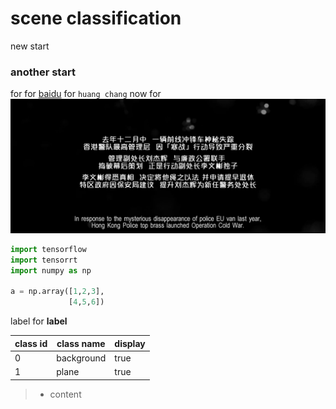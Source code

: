 # scene classification
new start 
### another start 
for
for 
[baidu](https://www.baidu.com)
for `huang chang` now
for ![](https://github.com/huang-chang/Scene-classification/blob/master/image/470.jpg)
```python
import tensorflow
import tensorrt
import numpy as np

a = np.array([1,2,3],
             [4,5,6])
```
label for **label**  

class id | class name | display  
---|---|---  
0|background|true  
1|plane|true  

>* content  
